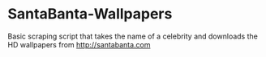 # SantaBanta-Wallpapers
Basic scraping script that takes the name of a celebrity and downloads the HD wallpapers from http://santabanta.com
